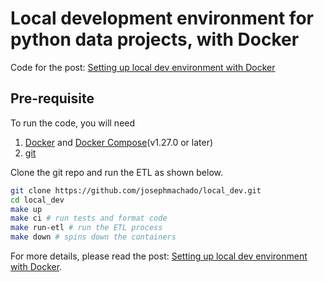 # Local development environment for python data projects, with Docker

Code for the post: [Setting up local dev environment with Docker](https://www.startdataengineering.com/post/local-dev/)

## Pre-requisite

To run the code, you will need

1. [Docker](https://docs.docker.com/get-docker/) and [Docker Compose](https://docs.docker.com/compose/install/)(v1.27.0 or later)
2. [git](https://git-scm.com/book/en/v2/Getting-Started-Installing-Git)

Clone the git repo and run the ETL as shown below.

```bash
git clone https://github.com/josephmachado/local_dev.git
cd local_dev
make up
make ci # run tests and format code
make run-etl # run the ETL process
make down # spins down the containers
```

For more details, please read the post: [Setting up local dev environment with Docker](https://www.startdataengineering.com/post/local-dev/).
